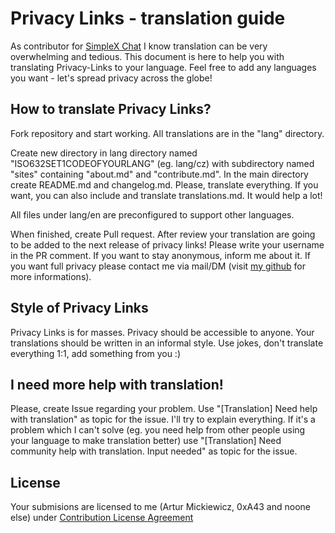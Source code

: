 # Privacy Links - translation guide

As contributor for [SimpleX Chat](https://github.com/simplex-chat/simplex-chat) I know translation can be very overwhelming and tedious. This document is here to help you with translating Privacy-Links to your language. Feel free to add any languages you want - let's spread privacy across the globe!

## How to translate Privacy Links?

Fork repository and start working. All translations are in the "lang" directory.

Create new directory in lang directory named "ISO632SET1CODEOFYOURLANG" (eg. lang/cz) with subdirectory named "sites" containing "about.md" and "contribute.md".
In the main directory create README.md and changelog.md. Please, translate everything. If you want, you can also include and translate translations.md. It would help a lot!

All files under lang/en are preconfigured to support other languages.

When finished, create Pull request. After review your translation are going to be added to the next release of privacy links! Please write your username in the PR comment. If you want to stay anonymous, inform me about it. If you want full privacy please contact me via mail/DM (visit [my github](https://github.com/Arturro43) for more informations).

## Style of Privacy Links

Privacy Links is for masses. Privacy should be accessible to anyone. Your translations should be written in an informal style. Use jokes, don't translate everything 1:1, add something from you :)

## I need more help with translation!

Please, create Issue regarding your problem. Use "[Translation] Need help with <language> translation" as topic for the issue. I'll try to explain everything. If it's a problem which I can't solve (eg. you need help from other people using your language to make translation better) use "[Translation] Need community help with <language> translation. Input needed" as topic for the issue.

## License

Your submisions are licensed to me (Artur Mickiewicz, 0xA43 and noone else) under [Contribution License Agreement](./CLA.md)